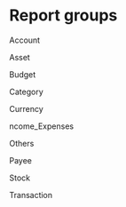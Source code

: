 Report groups
===============

Account

Asset

Budget

Category

Currency

ncome_Expenses

Others

Payee

Stock

Transaction
